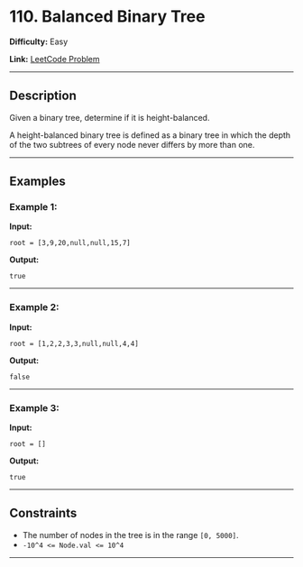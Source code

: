 # 110. Balanced Binary Tree

**Difficulty:** Easy

**Link:** [LeetCode Problem](https://leetcode.com/problems/balanced-binary-tree/)

---

## Description

Given a binary tree, determine if it is height-balanced.

A height-balanced binary tree is defined as a binary tree in which the depth of the two subtrees of every node never differs by more than one.

---

## Examples

### Example 1:

**Input:**

```plaintext
root = [3,9,20,null,null,15,7]
```

**Output:**

```plaintext
true
```

---

### Example 2:

**Input:**

```plaintext
root = [1,2,2,3,3,null,null,4,4]
```

**Output:**

```plaintext
false
```

---

### Example 3:

**Input:**

```plaintext
root = []
```

**Output:**

```plaintext
true
```

---

## Constraints

- The number of nodes in the tree is in the range `[0, 5000]`.
- `-10^4 <= Node.val <= 10^4`

---
